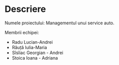 # Descriere

Numele proiectului: Managementul unui service auto.

Membrii echipei:
* Radu Lucian-Andrei
* Răuță Iulia-Maria
* Sîsîiac Georgian - Andrei
* Stoica Ioana - Adriana
